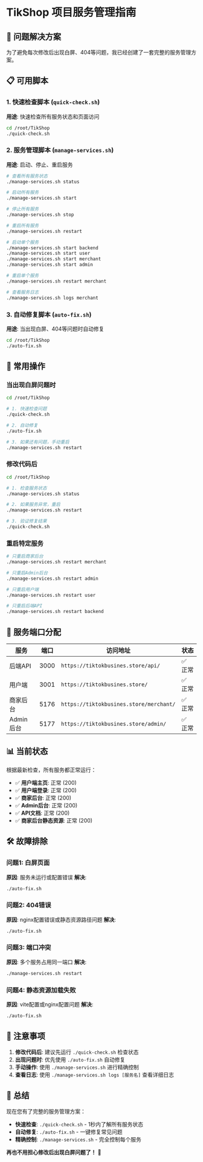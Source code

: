 # TikShop 项目服务管理指南

## 🎯 问题解决方案

为了避免每次修改后出现白屏、404等问题，我已经创建了一套完整的服务管理方案。

## 📋 可用脚本

### 1. 快速检查脚本 (`quick-check.sh`)
**用途**: 快速检查所有服务状态和页面访问
```bash
cd /root/TikShop
./quick-check.sh
```

### 2. 服务管理脚本 (`manage-services.sh`)
**用途**: 启动、停止、重启服务
```bash
# 查看所有服务状态
./manage-services.sh status

# 启动所有服务
./manage-services.sh start

# 停止所有服务
./manage-services.sh stop

# 重启所有服务
./manage-services.sh restart

# 启动单个服务
./manage-services.sh start backend
./manage-services.sh start user
./manage-services.sh start merchant
./manage-services.sh start admin

# 重启单个服务
./manage-services.sh restart merchant

# 查看服务日志
./manage-services.sh logs merchant
```

### 3. 自动修复脚本 (`auto-fix.sh`)
**用途**: 当出现白屏、404等问题时自动修复
```bash
cd /root/TikShop
./auto-fix.sh
```

## 🚀 常用操作

### 当出现白屏问题时
```bash
cd /root/TikShop

# 1. 快速检查问题
./quick-check.sh

# 2. 自动修复
./auto-fix.sh

# 3. 如果还有问题，手动重启
./manage-services.sh restart
```

### 修改代码后
```bash
cd /root/TikShop

# 1. 检查服务状态
./manage-services.sh status

# 2. 如果服务异常，重启
./manage-services.sh restart

# 3. 验证修复结果
./quick-check.sh
```

### 重启特定服务
```bash
# 只重启商家后台
./manage-services.sh restart merchant

# 只重启Admin后台
./manage-services.sh restart admin

# 只重启用户端
./manage-services.sh restart user

# 只重启后端API
./manage-services.sh restart backend
```

## 🔧 服务端口分配

| 服务 | 端口 | 访问地址 | 状态 |
|------|------|----------|------|
| 后端API | 3000 | `https://tiktokbusines.store/api/` | ✅ 正常 |
| 用户端 | 3001 | `https://tiktokbusines.store/` | ✅ 正常 |
| 商家后台 | 5176 | `https://tiktokbusines.store/merchant/` | ✅ 正常 |
| Admin后台 | 5177 | `https://tiktokbusines.store/admin/` | ✅ 正常 |

## 📊 当前状态

根据最新检查，所有服务都正常运行：

- ✅ **用户端主页**: 正常 (200)
- ✅ **用户端登录**: 正常 (200)  
- ✅ **商家后台**: 正常 (200)
- ✅ **Admin后台**: 正常 (200)
- ✅ **API文档**: 正常 (200)
- ✅ **商家后台静态资源**: 正常 (200)

## 🛠️ 故障排除

### 问题1: 白屏页面
**原因**: 服务未运行或配置错误
**解决**: 
```bash
./auto-fix.sh
```

### 问题2: 404错误
**原因**: nginx配置错误或静态资源路径问题
**解决**:
```bash
./auto-fix.sh
```

### 问题3: 端口冲突
**原因**: 多个服务占用同一端口
**解决**:
```bash
./manage-services.sh restart
```

### 问题4: 静态资源加载失败
**原因**: vite配置或nginx配置问题
**解决**:
```bash
./auto-fix.sh
```

## 📝 注意事项

1. **修改代码后**: 建议先运行 `./quick-check.sh` 检查状态
2. **出现问题时**: 优先使用 `./auto-fix.sh` 自动修复
3. **手动操作**: 使用 `./manage-services.sh` 进行精确控制
4. **查看日志**: 使用 `./manage-services.sh logs [服务名]` 查看详细日志

## 🎉 总结

现在您有了完整的服务管理方案：

- **快速检查**: `./quick-check.sh` - 1秒内了解所有服务状态
- **自动修复**: `./auto-fix.sh` - 一键修复常见问题
- **精确控制**: `./manage-services.sh` - 完全控制每个服务

**再也不用担心修改后出现白屏问题了！** 🚀
